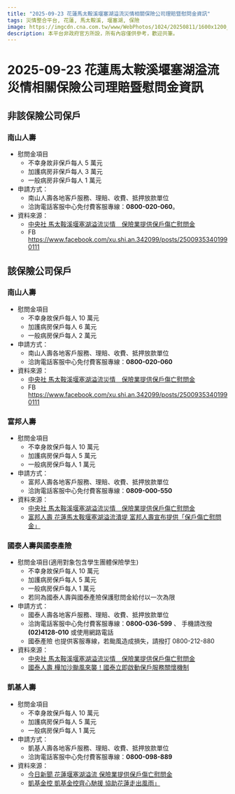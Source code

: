 ```yaml
---
title: "2025-09-23 花蓮馬太鞍溪堰塞湖溢流災情相關保險公司理賠暨慰問金資訊"
tags: 災情整合平台, 花蓮, 馬太鞍溪, 堰塞湖, 保險 
image: https://imgcdn.cna.com.tw/www/WebPhotos/1024/20250811/1600x1200_wmkn_15916841909_202508100064000000.jpg
description: 本平台非政府官方所設，所有內容僅供參考，歡迎共筆。
---
```


# 2025-09-23 花蓮馬太鞍溪堰塞湖溢流災情相關保險公司理賠暨慰問金資訊

## 非該保險公司保戶

### 南山人壽
* 慰問金項目
    * 不幸身故非保戶每人 5 萬元
    * 加護病房非保戶每人 3 萬元
    * 一般病房非保戶每人 1 萬元
* 申請方式：
    * 南山人壽各地客戶服務、理賠、收費、抵押放款單位
    * 洽詢電話客服中心免付費客服專線：**0800-020-060**。
* 資料來源：
    * [中央社 馬太鞍溪堰塞湖溢流災情　保險業提供保戶傷亡慰問金](https://www.cna.com.tw/news/afe/202509240377.aspx) 
    * FB https://www.facebook.com/xu.shi.an.342099/posts/25009353401990111


## 該保險公司保戶

### 南山人壽
* 慰問金項目
    * 不幸身故保戶每人 10 萬元
    * 加護病房保戶每人 6 萬元
    * 一般病房保戶每人 2 萬元
* 申請方式：
    * 南山人壽各地客戶服務、理賠、收費、抵押放款單位
    * 洽詢電話客服中心免付費客服專線：**0800-020-060**
* 資料來源：
    * [中央社 馬太鞍溪堰塞湖溢流災情　保險業提供保戶傷亡慰問金](https://www.cna.com.tw/news/afe/202509240377.aspx) 
    * FB https://www.facebook.com/xu.shi.an.342099/posts/25009353401990111

### 富邦人壽 
* 慰問金項目
    * 不幸身故保戶每人 10 萬元
    * 加護病房保戶每人 5 萬元
    * 一般病房保戶每人 1 萬元
* 申請方式：
    * 富邦人壽各地客戶服務、理賠、收費、抵押放款單位
    * 洽詢電話客服中心免付費客服專線：**0809-000-550**
* 資料來源：
    * [中央社 馬太鞍溪堰塞湖溢流災情　保險業提供保戶傷亡慰問金](https://www.cna.com.tw/news/afe/202509240377.aspx) 
    * [富邦人壽 花蓮馬太鞍堰塞湖溢流潰堤 富邦人壽宣布提供「保戶傷亡慰問金」](https://www.fubon.com/life/about-us/announcement/news/hua-lian-ma-tai-an-yan-sai-hu-yi-liu-hui-di--fu-bang-ren-shou-xuan-bu-di-gong)

### 國泰人壽與國泰產險
* 慰問金項目(適用對象包含學生團體保險學生)
    * 不幸身故保戶每人 10 萬元
    * 加護病房保戶每人 5 萬元
    * 一般病房保戶每人 1 萬元
    * 若同為國泰人壽與國泰產險保護慰問金給付以一次為限
* 申請方式：
    * 國泰人壽各地客戶服務、理賠、收費、抵押放款單位
    * 洽詢電話客服中心免付費客服專線：**0800-036-599** 、 手機請改撥 **(02)4128-010** 或使用網路電話
    * 國泰產險 也提供客服專線，若颱風造成損失，請撥打 0800-212-880
* 資料來源：
    * [中央社 馬太鞍溪堰塞湖溢流災情　保險業提供保戶傷亡慰問金](https://www.cna.com.tw/news/afe/202509240377.aspx) 
    * [國泰人壽 樺加沙颱風來襲！國泰立即啟動保戶服務關懷機制](https://www.cathaylife.com.tw/cathaylife/news/hotnews/typhoon_ragasa)

### 凱基人壽 
* 慰問金項目
    * 不幸身故保戶每人 10 萬元
    * 加護病房保戶每人 5 萬元
    * 一般病房保戶每人 1 萬元
* 申請方式：
    * 凱基人壽各地客戶服務、理賠、收費、抵押放款單位
    * 洽詢電話客服中心免付費客服專線：**0800-098-889**
* 資料來源：
    * [今日新聞 花蓮堰塞湖溢流 保險業提供保戶傷亡慰問金](https://tw.news.yahoo.com/%E8%8A%B1%E8%93%AE%E5%A0%B0%E5%A1%9E%E6%B9%96%E6%BA%A2%E6%B5%81-%E4%BF%9D%E9%9A%AA%E6%A5%AD%E6%8F%90%E4%BE%9B%E4%BF%9D%E6%88%B6%E5%82%B7%E4%BA%A1%E6%85%B0%E5%95%8F%E9%87%91-021523277.html) 
    * [凱基金控 凱基金控齊心馳援 協助花蓮走出風雨」](https://www.kgi.com/zh-tw/press/news-detail-content?id=49c078f31db14790b368de8a55ac19a8&dtlsrc=ce44e7f6813e4e76a4eacf65ef9388d8)